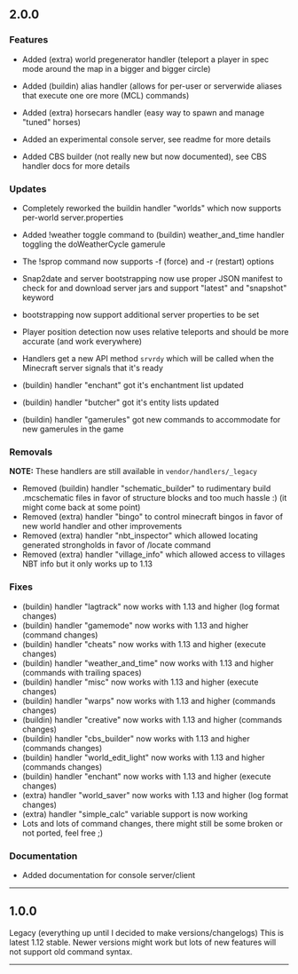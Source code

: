 ## 2.0.0

### Features

* Added (extra) world pregenerator handler
  (teleport a player in spec mode around the map in a bigger and bigger circle)

* Added (buildin) alias handler
  (allows for per-user or serverwide aliases that execute one ore more (MCL) commands)

* Added (extra) horsecars handler
  (easy way to spawn and manage "tuned" horses)

* Added an experimental console server, see readme for more details

* Added CBS builder (not really new but now documented), see CBS handler docs for more details

### Updates

* Completely reworked the buildin handler "worlds" which now supports per-world server.properties
* Added !weather toggle command to (buildin) weather_and_time handler toggling the doWeatherCycle gamerule
* The !sprop command now supports -f (force) and -r (restart) options
* Snap2date and server bootstrapping now use proper JSON manifest to check for and download server jars and support "latest" and "snapshot" keyword
* bootstrapping now support additional server properties to be set
* Player position detection now uses relative teleports and should be more accurate (and work everywhere)
* Handlers get a new API method `srvrdy` which will be called when the Minecraft server signals that it's ready

* (buildin) handler "enchant" got it's enchantment list updated
* (buildin) handler "butcher" got it's entity lists updated
* (buildin) handler "gamerules" got new commands to accommodate for new gamerules in the game

### Removals

**NOTE:** These handlers are still available in `vendor/handlers/_legacy`

* Removed (buildin) handler "schematic_builder" to rudimentary build .mcschematic files in favor of structure blocks and too much hassle :) (it might come back at some point)
* Removed (extra) handler "bingo" to control minecraft bingos in favor of new world handler and other improvements
* Removed (extra) handler "nbt_inspector" which allowed locating generated strongholds in favor of /locate command
* Removed (extra) handler "village_info" which allowed access to villages NBT info but it only works up to 1.13

### Fixes

* (buildin) handler "lagtrack" now works with 1.13 and higher (log format changes)
* (buildin) handler "gamemode" now works with 1.13 and higher (command changes)
* (buildin) handler "cheats" now works with 1.13 and higher (execute changes)
* (buildin) handler "weather_and_time" now works with 1.13 and higher (commands with trailing spaces)
* (buildin) handler "misc" now works with 1.13 and higher (execute changes)
* (buildin) handler "warps" now works with 1.13 and higher (commands changes)
* (buildin) handler "creative" now works with 1.13 and higher (commands changes)
* (buildin) handler "cbs_builder" now works with 1.13 and higher (commands changes)
* (buildin) handler "world_edit_light" now works with 1.13 and higher (commands changes)
* (buildin) handler "enchant" now works with 1.13 and higher (execute changes)
* (extra) handler "world_saver" now works with 1.13 and higher (log format changes)
* (extra) handler "simple_calc" variable support is now working
* Lots and lots of command changes, there might still be some broken or not ported, feel free ;)


### Documentation

* Added documentation for console server/client

-------------------

## 1.0.0

Legacy (everything up until I decided to make versions/changelogs)
This is latest 1.12 stable. Newer versions might work but lots of new features will not support old command syntax.

-------------------
